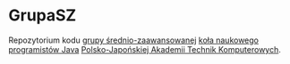 # GrupaSZ
Repozytorium kodu [grupy średnio-zaawansowanej](https://www.facebook.com/groups/koloJavaPJATK/) [koła naukowego programistów Java](https://www.facebook.com/kolojava/) [Polsko-Japońskiej Akademii Technik Komputerowych](https://www.pja.edu.pl/).
